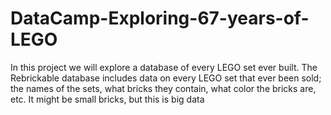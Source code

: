 # DataCamp-Exploring-67-years-of-LEGO
In this project we will explore a database of every LEGO set ever built. The Rebrickable database includes data on every LEGO set that ever been sold; the names of the sets, what bricks they contain, what color the bricks are, etc. It might be small bricks, but this is big data
